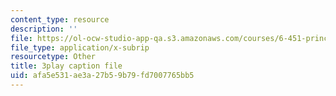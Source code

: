 ```yaml
---
content_type: resource
description: ''
file: https://ol-ocw-studio-app-qa.s3.amazonaws.com/courses/6-451-principles-of-digital-communication-ii-spring-2005/afa5e531ae3a27b59b79fd7007765bb5_zWZCMrKIikw.srt
file_type: application/x-subrip
resourcetype: Other
title: 3play caption file
uid: afa5e531-ae3a-27b5-9b79-fd7007765bb5
---
```

